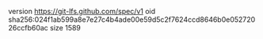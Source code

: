 version https://git-lfs.github.com/spec/v1
oid sha256:024f1ab599a8e7e27c4b4ade00e59d5c2f7624ccd8646b0e05272026ccfb60ac
size 1589
